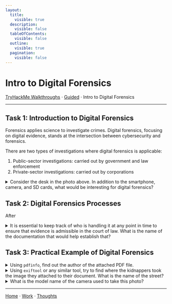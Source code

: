 ```yaml
---
layout:
  title:
    visible: true
  description:
    visible: false
  tableOfContents:
    visible: false
  outline:
    visible: true
  pagination:
    visible: false
---
```


# Intro to Digital Forensics

[TryHackMe Walkthroughs](./) ⋅ [Guided](../) ⋅ Intro to Digital Forensics

***

## Task 1: Introduction to Digital Forensics

Forensics applies science to investigate crimes. Digital forensics, focusing on digital evidence, stands at the intersection between cybersecurity and forensics.

There are two types of investigations where digital forensics is applicable:
1. Public-sector investigations: carried out by government and law enforcement
2. Private-sector investigations: carried out by corporations

<details>

<summary>Consider the desk in the photo above. In addition to the smartphone, camera, and SD cards, what would be interesting for digital forensics?</summary>

Laptop

Laptops often contain a wealth of evidence recoverable using digital forensics. 

</details>

## Task 2: Digital Forensics Processes

After 

<details>

<summary>It is essential to keep track of who is handling it at any point in time to ensure that evidence is admissible in the court of law. What is the name of the documentation that would help establish that?</summary>

Chain of Custody

</details>

## Task 3: Practical Example of Digital Forensics

<details>

<summary>Using <code>pdfinfo</code>, find out the author of the attached PDF file.</summary>

Ann Gree Shepherd

Use the command `pdfinfo ransom-letter.pdf` to view author information.

</details>

<details>

<summary>Using <code>exiftool</code> or any similar tool, try to find where the kidnappers took the image they attached to their document. What is the name of the street?</summary>

Milk Street

Use the command `exiftool letter-image.jpg` to view location information. Enter this location data (GPS coordinates) into Google Maps.

</details>

<details>

<summary>What is the model name of the camera used to take this photo?</summary>

Canon EOS R6

Use the command `exiftool letter-image.jpg` to view camera information.

</details>

***

[Home](https://app.gitbook.com/o/0kO27okC5uVB9ALX3rho/s/036xtfEIzcEdGegONXWM/) ⋅ [Work](https://app.gitbook.com/o/0kO27okC5uVB9ALX3rho/s/WaFS755Q4sf02CxLcghQ/) ⋅ [Thoughts](https://app.gitbook.com/o/0kO27okC5uVB9ALX3rho/s/s4QQPMntQ25hmJToKSOu/)
